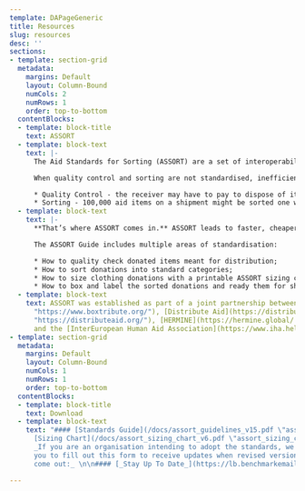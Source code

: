 ```yaml
---
template: DAPageGeneric
title: Resources
slug: resources
desc: ''
sections:
- template: section-grid
  metadata:
    margins: Default
    layout: Column-Bound
    numCols: 2
    numRows: 1
    order: top-to-bottom
  contentBlocks:
  - template: block-title
    text: ASSORT
  - template: block-text
    text: |-
      The Aid Standards for Sorting (ASSORT) are a set of interoperability standards for humanitarian aid that are designed to save grassroots organisations time, effort, and money.

      When quality control and sorting are not standardised, inefficiencies arise. These inefficiencies require significant expenditure of resources:

      * Quality Control - the receiver may have to pay to dispose of items that are culturally inappropriate, out of season, or poor in quality
      * Sorting - 100,000 aid items on a shipment might be sorted one way by the sender and then re-sorted another way by the receiver
  - template: block-text
    text: |-
      **That’s where ASSORT comes in.** ASSORT leads to faster, cheaper, and more responsive aid. By providing a “common language” for aid donations, organisations receiving aid can know ahead of time what is on an aid shipment. When the shipment arrives, they process it much faster than they otherwise could. Indeed, a pilot shipment showed that using ASSORT standards significantly cut down on the receiving organisation’s sorting and processing time. Saving time and volunteer capacity makes a big difference for grassroots aid organisations.

      The ASSORT Guide includes multiple areas of standardisation:

      * How to quality check donated items meant for distribution;
      * How to sort donations into standard categories;
      * How to size clothing donations with a printable ASSORT sizing chart;
      * How to box and label the sorted donations and ready them for shipment.
  - template: block-text
    text: ASSORT was established as part of a joint partnership between [Boxtribute](https://www.boxtribute.org/
      "https://www.boxtribute.org/"), [Distribute Aid](https://distributeaid.org/
      "https://distributeaid.org/"), [HERMINE](https://hermine.global/ "https://hermine.global/"),
      and the [InterEuropean Human Aid Association](https://www.iha.help/ "https://www.iha.help/").
- template: section-grid
  metadata:
    margins: Default
    layout: Column-Bound
    numCols: 1
    numRows: 1
    order: top-to-bottom
  contentBlocks:
  - template: block-title
    text: Download
  - template: block-text
    text: "#### [Standards Guide](/docs/assort_guidelines_v15.pdf \"assort_guidelines_v15.pdf\")\n\n####
      [Sizing Chart](/docs/assort_sizing_chart_v6.pdf \"assort_sizing_chart_v6.pdf\")\n\n####
      _If you are an organisation intending to adopt the standards, we strongly encourage
      you to fill out this form to receive updates when revised versions of the standards
      come out:_ \n\n#### [_Stay Up To Date_](https://lb.benchmarkemail.com//listbuilder/signupnew?IkfHTmyPVq88gyT7h8Hzz%252F5pwVnAjsSIBdsuOiiRRR3tO5iNRn8gS049TyW7spdJ)_!_"

---
```

